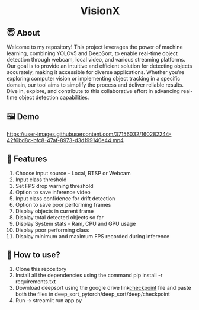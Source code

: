 <h1 align="center">VisionX</h1>

## :innocent: About
Welcome to my repository! This project leverages the power of machine learning, combining YOLOv5 and DeepSort, to enable real-time object detection through webcam, local video, and various streaming platforms. Our goal is to provide an intuitive and efficient solution for detecting objects accurately, making it accessible for diverse applications. Whether you're exploring computer vision or implementing object tracking in a specific domain, our tool aims to simplify the process and deliver reliable results. Dive in, explore, and contribute to this collaborative effort in advancing real-time object detection capabilities.

## :framed_picture: Demo

https://user-images.githubusercontent.com/37156032/160282244-42f6bd8c-bfc8-47af-8973-d3d199140e44.mp4

## :key: Features

<ol>
    <li>Choose input source - Local, RTSP or Webcam</li>
    <li>Input class threshold</li>
    <li>Set FPS drop warning threshold</li>
    <li>Option to save inference video</li>
    <li>Input class confidence for drift detection</li>
    <li>Option to save poor performing frames</li>
    <li>Display objects in current frame</li>
    <li>Display total detected objects so far</li>
    <li>Display System stats - Ram, CPU and GPU usage</li>
    <li>Display poor performing class</li>
    <li>Display minimum and maximum FPS recorded during inference</li>
</ol> 

## :dizzy: How to use?
<ol>
    <li>Clone this repository</li>
    <li>Install all the dependencies using the command pip install -r requirements.txt </li>
    <li>Download deepsort using the google drive link<a href="[https://drive.google.com/drive/folders/1xhG0kRH1EX5B9_Iz8gQJb7UNnn_riXi6](https://drive.google.com/drive/folders/18_LAtz1yz1yWnD3G4a3fG_NIDSXVQlUT?usp=sharing)">checkpoint</a> file and paste both the files in deep_sort_pytorch/deep_sort/deep/checkpoint</li>
    <li>Run -> streamlit run app.py</li>
</ol>

